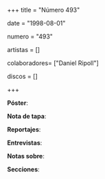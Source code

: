 +++
title = "Número 493"

date = "1998-08-01"

numero = "493"

artistas = []

colaboradores= ["Daniel Ripoll"]

discos = []

+++

**Póster**: 

**Nota de tapa**: 

**Reportajes**: 

**Entrevistas**: 

**Notas sobre**:

**Secciones**:

